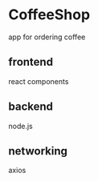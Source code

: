 # CoffeeShop
app for ordering coffee

## frontend
react components

## backend
node.js

## networking
axios
